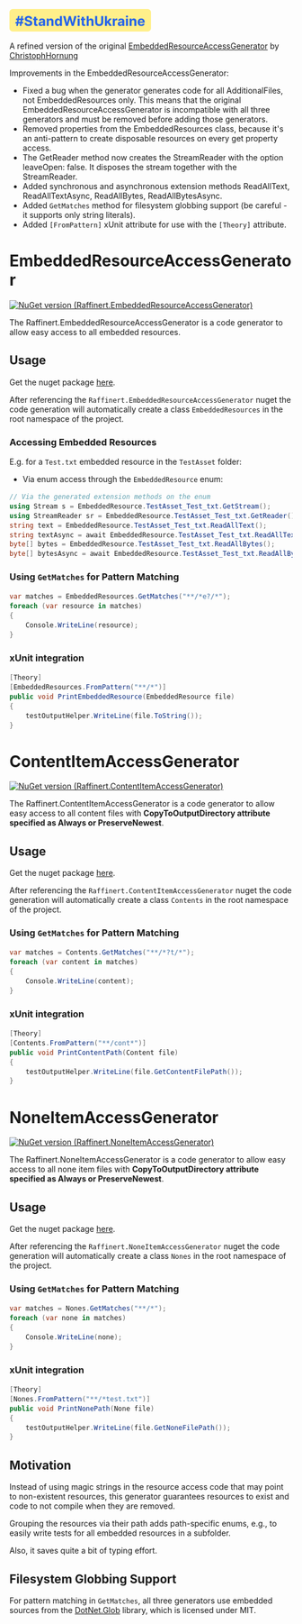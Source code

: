 [![StandWithUkraine](https://raw.githubusercontent.com/vshymanskyy/StandWithUkraine/main/badges/StandWithUkraine.svg)](https://github.com/vshymanskyy/StandWithUkraine/blob/main/docs/README.md)

A refined version of the original [EmbeddedResourceAccessGenerator](https://github.com/ChristophHornung/EmbeddedResourceGenerator) by [ChristophHornung](https://github.com/ChristophHornung)

Improvements in the EmbeddedResourceAccessGenerator:

* Fixed a bug when the generator generates code for all AdditionalFiles, not EmbeddedResources only. This means that the original EmbeddedResourceAccessGenerator is incompatible with all three generators and must be removed before adding those generators.
* Removed properties from the EmbeddedResources class, because it's an anti-pattern to create disposable resources on every get property access.
* The GetReader method now creates the StreamReader with the option leaveOpen: false. It disposes the stream together with the StreamReader.
* Added synchronous and asynchronous extension methods ReadAllText, ReadAllTextAsync, ReadAllBytes, ReadAllBytesAsync.
* Added `GetMatches` method for filesystem globbing support (be careful - it supports only string literals).
* Added `[FromPattern]` xUnit attribute for use with the `[Theory]` attribute.

# EmbeddedResourceAccessGenerator
[![NuGet version (Raffinert.EmbeddedResourceAccessGenerator)](https://img.shields.io/nuget/v/Raffinert.EmbeddedResourceAccessGenerator.svg?style=flat-square)](https://www.nuget.org/packages/Raffinert.EmbeddedResourceAccessGenerator/)

The Raffinert.EmbeddedResourceAccessGenerator is a code generator to allow easy access to all
embedded resources.

## Usage
Get the nuget package [here](https://www.nuget.org/packages/Raffinert.EmbeddedResourceAccessGenerator).

After referencing the `Raffinert.EmbeddedResourceAccessGenerator` nuget the code generation will
automatically create a class `EmbeddedResources` in the root namespace of the project.

### Accessing Embedded Resources

E.g. for a `Test.txt` embedded resource in the `TestAsset` folder:

- Via enum access through the `EmbeddedResource` enum:

```csharp
// Via the generated extension methods on the enum
using Stream s = EmbeddedResource.TestAsset_Test_txt.GetStream();
using StreamReader sr = EmbeddedResource.TestAsset_Test_txt.GetReader();
string text = EmbeddedResource.TestAsset_Test_txt.ReadAllText();
string textAsync = await EmbeddedResource.TestAsset_Test_txt.ReadAllTextAsync(CancellationToken.None);
byte[] bytes = EmbeddedResource.TestAsset_Test_txt.ReadAllBytes();
byte[] bytesAsync = await EmbeddedResource.TestAsset_Test_txt.ReadAllBytesAsync(CancellationToken.None);
```

### Using `GetMatches` for Pattern Matching

```csharp
var matches = EmbeddedResources.GetMatches("**/*e?/*");
foreach (var resource in matches)
{
    Console.WriteLine(resource);
}
```


### xUnit integration

```csharp
[Theory]
[EmbeddedResources.FromPattern("**/*")]
public void PrintEmbeddedResource(EmbeddedResource file)
{
    testOutputHelper.WriteLine(file.ToString());
}
```


# ContentItemAccessGenerator
[![NuGet version (Raffinert.ContentItemAccessGenerator)](https://img.shields.io/nuget/v/Raffinert.ContentItemAccessGenerator.svg?style=flat-square)](https://www.nuget.org/packages/Raffinert.ContentItemAccessGenerator/)

The Raffinert.ContentItemAccessGenerator is a code generator to allow easy access to all
content files with **CopyToOutputDirectory attribute specified as Always or PreserveNewest**.

## Usage
Get the nuget package [here](https://www.nuget.org/packages/Raffinert.ContentItemAccessGenerator).

After referencing the `Raffinert.ContentItemAccessGenerator` nuget the code generation will
automatically create a class `Contents` in the root namespace of the project.

### Using `GetMatches` for Pattern Matching

```csharp
var matches = Contents.GetMatches("**/*?t/*");
foreach (var content in matches)
{
    Console.WriteLine(content);
}
```


### xUnit integration

```csharp
[Theory]
[Contents.FromPattern("**/cont*")]
public void PrintContentPath(Content file)
{
    testOutputHelper.WriteLine(file.GetContentFilePath());
}
```


# NoneItemAccessGenerator
[![NuGet version (Raffinert.NoneItemAccessGenerator)](https://img.shields.io/nuget/v/Raffinert.NoneItemAccessGenerator.svg?style=flat-square)](https://www.nuget.org/packages/Raffinert.NoneItemAccessGenerator/)

The Raffinert.NoneItemAccessGenerator is a code generator to allow easy access to all
none item files with **CopyToOutputDirectory attribute specified as Always or PreserveNewest**.

## Usage
Get the nuget package [here](https://www.nuget.org/packages/Raffinert.NoneItemAccessGenerator).

After referencing the `Raffinert.NoneItemAccessGenerator` nuget the code generation will
automatically create a class `Nones` in the root namespace of the project.

### Using `GetMatches` for Pattern Matching

```csharp
var matches = Nones.GetMatches("**/*");
foreach (var none in matches)
{
    Console.WriteLine(none);
}
```

### xUnit integration

```csharp
[Theory]
[Nones.FromPattern("**/*test.txt")]
public void PrintNonePath(None file)
{
    testOutputHelper.WriteLine(file.GetNoneFilePath());
}
```

## Motivation
Instead of using magic strings in the resource access code that may point to non-existent
resources, this generator guarantees resources to exist and code to not compile when they are
removed.

Grouping the resources via their path adds path-specific enums, e.g., to easily write tests
for all embedded resources in a subfolder.

Also, it saves quite a bit of typing effort.


## Filesystem Globbing Support

For pattern matching in `GetMatches`, all three generators use embedded sources from 
the [DotNet.Glob](https://github.com/dazinator/DotNet.Glob) library, which is licensed under MIT.
